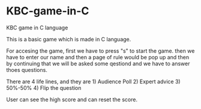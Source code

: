 # KBC-game-in-C
KBC game in C language


This is a basic game which is made in C language.

For accesing the game, first we have to press "s" to start the game. then we have to enter our name and then a page of rule would be pop up and then by continuing that we will be asked some qestiond and we have to answer thoes questions.

There are 4 life lines, and they are 1) Audience Poll 2) Expert advice 3) 50%-50% 4) Flip the question

User can see the high score and can reset the score.
